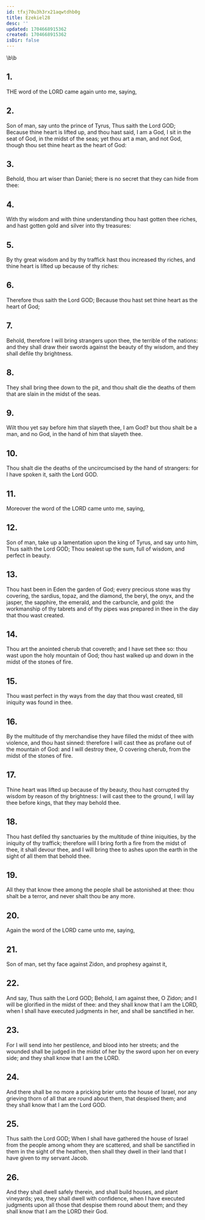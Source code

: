 ```yaml
---
id: tfxj70u3h3rx21aqwtdhb0g
title: Ezekiel28
desc: ''
updated: 1704668915362
created: 1704668915362
isDir: false
---
```

\b\b
## 1.
THE word of the LORD came again unto me, saying,
## 2.
Son of man, say unto the prince of Tyrus, Thus saith the Lord GOD; Because thine heart is lifted up, and thou hast said, I am a God, I sit in the seat of God, in the midst of the seas; yet thou art a man, and not God, though thou set thine heart as the heart of God:
## 3.
Behold, thou art wiser than Daniel; there is no secret that they can hide from thee:
## 4.
With thy wisdom and with thine understanding thou hast gotten thee riches, and hast gotten gold and silver into thy treasures:
## 5.
By thy great wisdom and by thy traffick hast thou increased thy riches, and thine heart is lifted up because of thy riches:
## 6.
Therefore thus saith the Lord GOD; Because thou hast set thine heart as the heart of God;
## 7.
Behold, therefore I will bring strangers upon thee, the terrible of the nations: and they shall draw their swords against the beauty of thy wisdom, and they shall defile thy brightness.
## 8.
They shall bring thee down to the pit, and thou shalt die the deaths of them that are slain in the midst of the seas.
## 9.
Wilt thou yet say before him that slayeth thee, I am God?  but thou shalt be a man, and no God, in the hand of him that slayeth thee.
## 10.
Thou shalt die the deaths of the uncircumcised by the hand of strangers: for I have spoken it, saith the Lord GOD.
## 11.
Moreover the word of the LORD came unto me, saying,
## 12.
Son of man, take up a lamentation upon the king of Tyrus, and say unto him, Thus saith the Lord GOD; Thou sealest up the sum, full of wisdom, and perfect in beauty.
## 13.
Thou hast been in Eden the garden of God; every precious stone was thy covering, the sardius, topaz, and the diamond, the beryl, the onyx, and the jasper, the sapphire, the emerald, and the carbuncle, and gold: the workmanship of thy tabrets and of thy pipes was prepared in thee in the day that thou wast created.
## 14.
Thou art the anointed cherub that covereth; and I have set thee so: thou wast upon the holy mountain of God; thou hast walked up and down in the midst of the stones of fire.
## 15.
Thou wast perfect in thy ways from the day that thou wast created, till iniquity was found in thee.
## 16.
By the multitude of thy merchandise they have filled the midst of thee with violence, and thou hast sinned: therefore I will cast thee as profane out of the mountain of God: and I will destroy thee, O covering cherub, from the midst of the stones of fire.
## 17.
Thine heart was lifted up because of thy beauty, thou hast corrupted thy wisdom by reason of thy brightness: I will cast thee to the ground, I will lay thee before kings, that they may behold thee.
## 18.
Thou hast defiled thy sanctuaries by the multitude of thine iniquities, by the iniquity of thy traffick; therefore will I bring forth a fire from the midst of thee, it shall devour thee, and I will bring thee to ashes upon the earth in the sight of all them that behold thee.
## 19.
All they that know thee among the people shall be astonished at thee: thou shalt be a terror, and never shalt thou be any more.
## 20.
Again the word of the LORD came unto me, saying,
## 21.
Son of man, set thy face against Zidon, and prophesy against it,
## 22.
And say, Thus saith the Lord GOD; Behold, I am against thee, O Zidon; and I will be glorified in the midst of thee: and they shall know that I am the LORD, when I shall have executed judgments in her, and shall be sanctified in her.
## 23.
For I will send into her pestilence, and blood into her streets; and the wounded shall be judged in the midst of her by the sword upon her on every side; and they shall know that I am the LORD.
## 24.
And there shall be no more a pricking brier unto the house of Israel, nor any grieving thorn of all that are round about them, that despised them; and they shall know that I am the Lord GOD.
## 25.
Thus saith the Lord GOD; When I shall have gathered the house of Israel from the people among whom they are scattered, and shall be sanctified in them in the sight of the heathen, then shall they dwell in their land that I have given to my servant Jacob.
## 26.
And they shall dwell safely therein, and shall build houses, and plant vineyards; yea, they shall dwell with confidence, when I have executed judgments upon all those that despise them round about them; and they shall know that I am the LORD their God.
